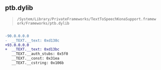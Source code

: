 ## ptb.dylib

> `/System/Library/PrivateFrameworks/TextToSpeechKonaSupport.framework/Frameworks/ptb.dylib`

```diff

-90.0.0.0.0
-  __TEXT.__text: 0xd138c
+93.0.0.0.0
+  __TEXT.__text: 0xd13bc
   __TEXT.__auth_stubs: 0x5f0
   __TEXT.__const: 0x31ea
   __TEXT.__cstring: 0x106b

```
